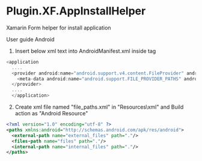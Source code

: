 # Plugin.XF.AppInstallHelper
Xamarin Form helper for install application

User guide 
Android
1. Insert below xml text into AndroidManifest.xml inside <application> tag
  
``` C#
<application 
  ....
  <provider android:name="android.support.v4.content.FileProvider" android:authorities="{packagename}.fileprovider" android:exported="false" android:grantUriPermissions="true">
    <meta-data android:name="android.support.FILE_PROVIDER_PATHS" android:resource="@xml/file_paths" />
  </provider>
  ....
  </application>
```

2. Create xml file named "file_paths.xml" in "Resources\xml" and Build action as "Android Resource"
``` xml
<?xml version="1.0" encoding="utf-8" ?>
<paths xmlns:android="http://schemas.android.com/apk/res/android">
  <external-path name="external_files" path="."/>
  <files-path name="files" path="."/>
  <internal-path name="internal_files" path="."/>
</paths>
```
